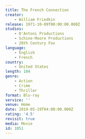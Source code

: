 ```yaml
---
title: The French Connection
creator:
    - William Friedkin
release: 1971-10-09T00:00:00.000Z
studios:
    - D'Antoni Productions
    - Schine-Moore Productions
    - 20th Century Fox
language:
    - English
    - French
country:
    - United States
length: 104
genre:
    - Action
    - Crime
    - Thriller
format: Blu-ray
service: ''
venue: Home
date: 2019-05-19T04:00:00.000Z
rating: '4.5'
revisit: true
media: Movie
id: 1051
---
```




